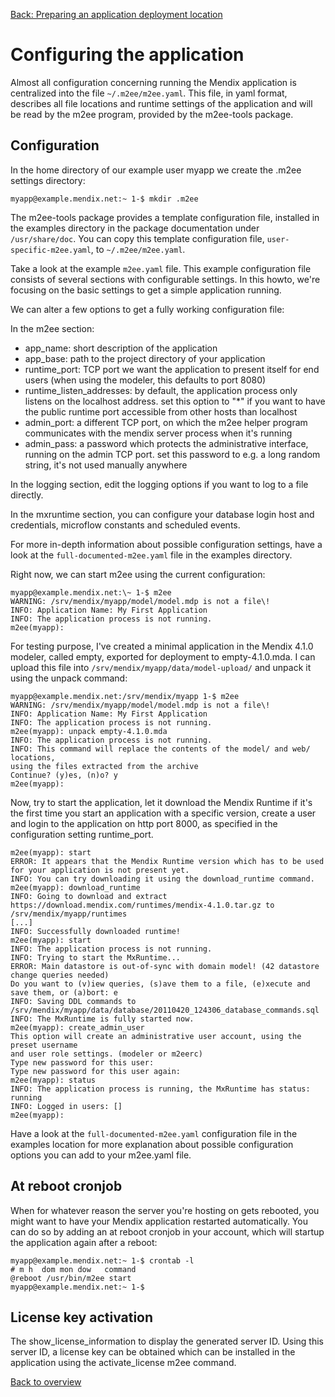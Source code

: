 [Back: Preparing an application deployment location](install-2.md)

# Configuring the application

Almost all configuration concerning running the Mendix application is centralized into the file `~/.m2ee/m2ee.yaml`. This file, in yaml format, describes all file locations and runtime settings of the application and will be read by the m2ee program, provided by the m2ee-tools package.

## Configuration

In the home directory of our example user myapp we create the .m2ee settings directory:

    myapp@example.mendix.net:~ 1-$ mkdir .m2ee

The m2ee-tools package provides a template configuration file, installed in the examples directory in the package documentation under `/usr/share/doc`. You can copy this template configuration file, `user-specific-m2ee.yaml`, to `~/.m2ee/m2ee.yaml`.

Take a look at the example `m2ee.yaml` file. This example configuration file consists of several sections with configurable settings. In this howto, we're focusing on the basic settings to get a simple application running.

We can alter a few options to get a fully working configuration file:

In the m2ee section:

 * app\_name: short description of the application
 * app\_base: path to the project directory of your application
 * runtime\_port: TCP port we want the application to present itself for end users (when using the modeler, this defaults to port 8080)
 * runtime\_listen\_addresses: by default, the application process only listens on the localhost address. set this option to "\*" if you want to have the public runtime port accessible from other hosts than localhost
 * admin\_port: a different TCP port, on which the m2ee helper program communicates with the mendix server process when it's running
 * admin\_pass: a password which protects the administrative interface, running on the admin TCP port. set this password to e.g. a long random string, it's not used manually anywhere

In the logging section, edit the logging options if you want to log to a file directly.

In the mxruntime section, you can configure your database login host and credentials, microflow constants and scheduled events.

For more in-depth information about possible configuration settings, have a look at the `full-documented-m2ee.yaml` file in the examples directory.

Right now, we can start m2ee using the current configuration:

    myapp@example.mendix.net:\~ 1-$ m2ee
    WARNING: /srv/mendix/myapp/model/model.mdp is not a file\!
    INFO: Application Name: My First Application
    INFO: The application process is not running.
    m2ee(myapp):

For testing purpose, I've created a minimal application in the Mendix 4.1.0 modeler, called empty, exported for deployment to empty-4.1.0.mda. I can upload this file into `/srv/mendix/myapp/data/model-upload/` and unpack it using the unpack command:

    myapp@example.mendix.net:/srv/mendix/myapp 1-$ m2ee
    WARNING: /srv/mendix/myapp/model/model.mdp is not a file\!
    INFO: Application Name: My First Application
    INFO: The application process is not running.
    m2ee(myapp): unpack empty-4.1.0.mda
    INFO: The application process is not running.
    INFO: This command will replace the contents of the model/ and web/ locations,
    using the files extracted from the archive
    Continue? (y)es, (n)o? y
    m2ee(myapp):

Now, try to start the application, let it download the Mendix Runtime if it's the first time you start an application with a specific version, create a user and login to the application on http port 8000, as specified in the configuration setting runtime\_port.

    m2ee(myapp): start
    ERROR: It appears that the Mendix Runtime version which has to be used for your application is not present yet.
    INFO: You can try downloading it using the download_runtime command.
    m2ee(myapp): download_runtime
    INFO: Going to download and extract https://download.mendix.com/runtimes/mendix-4.1.0.tar.gz to /srv/mendix/myapp/runtimes
    [...]
    INFO: Successfully downloaded runtime!
    m2ee(myapp): start
    INFO: The application process is not running.
    INFO: Trying to start the MxRuntime...
    ERROR: Main datastore is out-of-sync with domain model! (42 datastore change queries needed)
    Do you want to (v)iew queries, (s)ave them to a file, (e)xecute and save them, or (a)bort: e
    INFO: Saving DDL commands to /srv/mendix/myapp/data/database/20110420_124306_database_commands.sql
    INFO: The MxRuntime is fully started now.
    m2ee(myapp): create_admin_user
    This option will create an administrative user account, using the preset username
    and user role settings. (modeler or m2eerc)
    Type new password for this user:
    Type new password for this user again:
    m2ee(myapp): status
    INFO: The application process is running, the MxRuntime has status: running
    INFO: Logged in users: []
    m2ee(myapp):

Have a look at the `full-documented-m2ee.yaml` configuration file in the examples location for more explanation about possible configuration options you can add to your m2ee.yaml file.

## At reboot cronjob

When for whatever reason the server you're hosting on gets rebooted, you might want to have your Mendix application restarted automatically.  You can do so by adding an at reboot cronjob in your account, which will startup the application again after a reboot:

    myapp@example.mendix.net:~ 1-$ crontab -l
    # m h  dom mon dow   command
    @reboot /usr/bin/m2ee start
    myapp@example.mendix.net:~ 1-$

## License key activation

The show\_license\_information to display the generated server ID. Using this server ID, a license key can be obtained which can be installed in the application using the activate\_license m2ee command.

[Back to overview](README.md)

